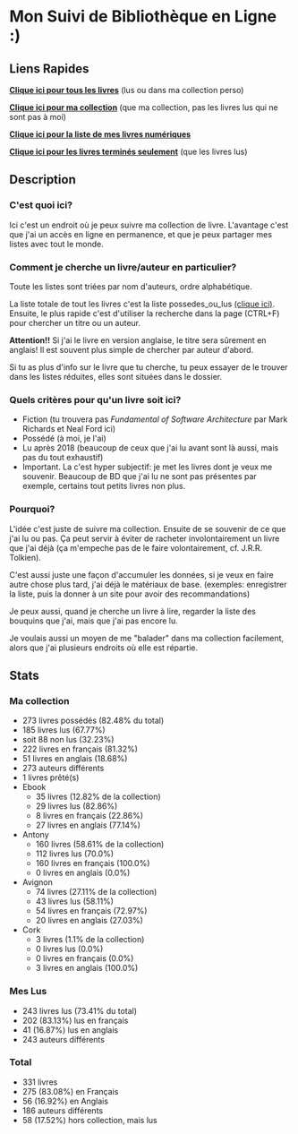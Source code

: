 # Mon Suivi de Bibliothèque en Ligne :)

## Liens Rapides

[**Clique ici pour tous les livres**](possedes_ou_lus.md) (lus ou dans ma collection perso)

[**Clique ici pour ma collection**](Sous_listes/possedes.md) (que ma collection, pas les livres lus qui ne sont pas à moi)

[**Clique ici pour la liste de mes livres numériques**](Sous_listes/liste_ebook.md)

[**Clique ici pour les livres terminés seulement**](Sous_listes/lus.md) (que les livres lus)

## Description

### C'est quoi ici?

Ici c'est un endroit où je peux suivre ma collection de livre. L'avantage c'est que j'ai un accès en ligne en
permanence, et que je peux partager mes listes avec tout le monde.

### Comment je cherche un livre/auteur en particulier?

Toute les listes sont triées par nom d'auteurs, ordre alphabétique.

La liste totale de tout les livres c'est la liste possedes_ou_lus [(clique ici)](possedes_ou_lus.md). Ensuite, le plus
rapide c'est d'utiliser la recherche dans la page (CTRL+F) pour chercher un titre ou un auteur.

**Attention!!** Si j'ai le livre en version anglaise, le titre sera sûrement en anglais!
Il est souvent plus simple de chercher par auteur d'abord.

Si tu as plus d'info sur le livre que tu cherche, tu peux essayer de le trouver dans les listes réduites, elles sont
situées dans le dossier.

### Quels critères pour qu'un livre soit ici?

- Fiction (tu trouvera pas *Fundamental of Software Architecture* par Mark Richards et Neal Ford ici)
- Possédé (à moi, je l'ai)
- Lu après 2018 (beaucoup de ceux que j'ai lu avant sont là aussi, mais pas du tout exhaustif)
- Important. La c'est hyper subjectif: je met les livres dont je veux me souvenir. Beaucoup de BD que j'ai lu ne
sont pas présentes par exemple, certains tout petits livres non plus.

### Pourquoi?

L'idée c'est juste de suivre ma collection. Ensuite de se souvenir de ce que j'ai lu ou pas. Ça peut servir à éviter de
racheter involontairement un livre que j'ai déjà (ça m'empeche pas de le faire volontairement, cf. J.R.R. Tolkien).

C'est aussi juste une façon d'accumuler les données, si je veux en faire autre chose plus tard, j'ai déjà le matériaux
de base. (exemples: enregistrer la liste, puis la donner à un site pour avoir des recommandations)

Je peux aussi, quand je cherche un livre à lire, regarder la liste des bouquins que j'ai, mais que j'ai pas encore lu.

Je voulais aussi un moyen de me "balader" dans ma collection facilement, alors que j'ai plusieurs endroits où elle est
répartie.

<!-- Everything after this line is auto-generated -->
## Stats

### Ma collection

- 273 livres possédés (82.48% du total)
- 185 livres lus (67.77%)
- soit 88 non lus (32.23%)
- 222 livres en français (81.32%)
- 51 livres en anglais (18.68%)
- 273 auteurs différents
- 1 livres prêté(s)
- Ebook
    - 35 livres (12.82% de la collection)
    - 29 livres lus (82.86%)
    - 8 livres en français (22.86%)
    - 27 livres en anglais (77.14%)
- Antony
    - 160 livres (58.61% de la collection)
    - 112 livres lus (70.0%)
    - 160 livres en français (100.0%)
    - 0 livres en anglais (0.0%)
- Avignon
    - 74 livres (27.11% de la collection)
    - 43 livres lus (58.11%)
    - 54 livres en français (72.97%)
    - 20 livres en anglais (27.03%)
- Cork
    - 3 livres (1.1% de la collection)
    - 0 livres lus (0.0%)
    - 0 livres en français (0.0%)
    - 3 livres en anglais (100.0%)

### Mes Lus

- 243 livres lus (73.41% du total)
- 202 (83.13%) lus en français
- 41 (16.87%) lus en anglais
- 243 auteurs différents

### Total

- 331 livres
- 275 (83.08%) en Français
- 56 (16.92%) en Anglais
- 186 auteurs différents
- 58 (17.52%) hors collection, mais lus
